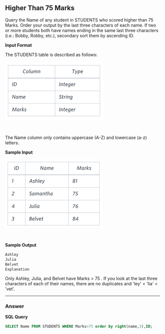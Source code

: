 ## Higher Than 75 Marks

Query the Name of any student in STUDENTS who scored higher than  75 Marks. Order your output by the last three characters of each name. If two or more students both have names ending in the same last three characters (i.e.: Bobby, Robby, etc.), secondary sort them by ascending ID.

**Input Format**

The STUDENTS table is described as follows:

![Alt text](../Image/Higher_Than_75_Marks_1.png)

<br>

The Name column only contains uppercase (A-Z) and lowercase (a-z) letters.

**Sample Input**

![Alt text](../Image/Higher_Than_75_Marks_2.png)

<br>

**Sample Output**

```
Ashley
Julia
Belvet
Explanation
```
Only Ashley, Julia, and Belvet have Marks > 75 . If you look at the last three characters of each of their names, there are no duplicates and 'ley' < 'lia' < 'vet'.

****

### Answer

**SQL Query**

```sql
SELECT Name FROM STUDENTS WHERE Marks>75 order by right(name,3),ID;

```
